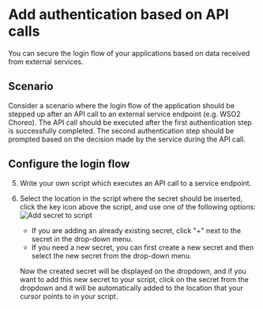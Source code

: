 # Add authentication based on API calls
You can secure the login flow of your applications based on data received from external services.

## Scenario
Consider a scenario where the login flow of the application should be stepped up after an API call to an external service endpoint (e.g. WSO2 Choreo). The API call should be executed after the first authentication step is successfully completed. The second authentication step should be prompted based on the decision made by the service during the API call.

## Configure the login flow

<CommonGuide guide='guides/fragments/manage-app/conditional-auth/configure-conditional-auth.md'/>

5. Write your own script which executes an API call to a service endpoint.

6. Select the location in the script where the secret should be inserted, click the key icon above the script, and use one of the following options:
     <img :src="$withBase('/assets/img/guides/secret/add-secret-to-script.png')" alt="Add secret to script">

     - If you are adding an already existing secret, click "+" next to the secret in the drop-down menu.
     - If you need a new secret, you can first <a :href="$withBase('/guides/authentication/conditional-auth/configure-conditional-auth/#create-a-new-secret-on-the-console')">create a new secret</a> and then select the new secret from the drop-down menu.

    Now the created secret will be displayed on the dropdown, and if you want to add this new secret to your script, click on the secret from the dropdown and it will be automatically added to the location that your cursor points to in your script.





